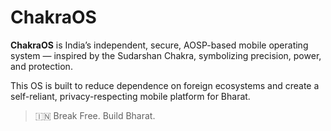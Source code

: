 # ChakraOS

**ChakraOS** is India’s independent, secure, AOSP-based mobile operating system — inspired by the Sudarshan Chakra, symbolizing precision, power, and protection.

This OS is built to reduce dependence on foreign ecosystems and create a self-reliant, privacy-respecting mobile platform for Bharat.

> 🇮🇳 Break Free. Build Bharat.  

